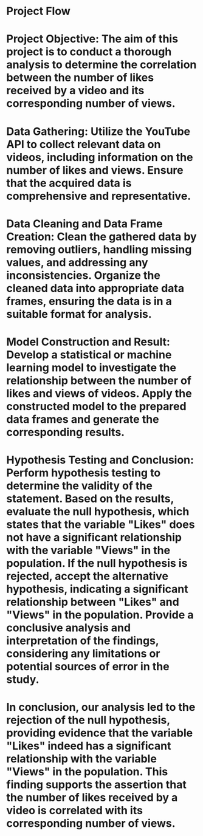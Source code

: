 # Project Flow

# Project Objective: The aim of this project is to conduct a thorough analysis to determine the correlation between the number of likes received by a video and its corresponding number of views.

# Data Gathering: Utilize the YouTube API to collect relevant data on videos, including information on the number of likes and views. Ensure that the acquired data is comprehensive and representative.

# Data Cleaning and Data Frame Creation: Clean the gathered data by removing outliers, handling missing values, and addressing any inconsistencies. Organize the cleaned data into appropriate data frames, ensuring the data is in a suitable format for analysis.

# Model Construction and Result: Develop a statistical or machine learning model to investigate the relationship between the number of likes and views of videos. Apply the constructed model to the prepared data frames and generate the corresponding results.

# Hypothesis Testing and Conclusion: Perform hypothesis testing to determine the validity of the statement. Based on the results, evaluate the null hypothesis, which states that the variable "Likes" does not have a significant relationship with the variable "Views" in the population. If the null hypothesis is rejected, accept the alternative hypothesis, indicating a significant relationship between "Likes" and "Views" in the population. Provide a conclusive analysis and interpretation of the findings, considering any limitations or potential sources of error in the study.

# In conclusion, our analysis led to the rejection of the null hypothesis, providing evidence that the variable "Likes" indeed has a significant relationship with the variable "Views" in the population. This finding supports the assertion that the number of likes received by a video is correlated with its corresponding number of views.